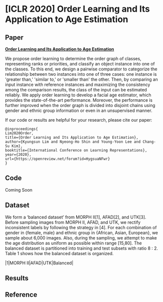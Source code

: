 # [ICLR 2020] Order Learning and Its Application to Age Estimation

## Paper
[**Order Learning and Its Application to Age Estimation**](https://openreview.net/pdf?id=HygsuaNFwr)

We propose order learning to determine the order graph of classes, representing ranks or priorities, and classify an object instance into one of the classes. To this end, we design a pairwise comparator to categorize the relationship between two instances into one of three cases: one instance is 'greater than,' 'similar to,' or 'smaller than' the other. Then, by comparing an input instance with reference instances and maximizing the consistency among the comparison results, the class of the input can be estimated reliably. We apply order learning to develop a facial age estimator, which provides the state-of-the-art performance. Moreover, the performance is further improved when the order graph is divided into disjoint chains using gender and ethnic group information or even in an unsupervised manner.

If our code or results are helpful for your research, please cite our paper:
```
@inproceedings{
Lim2020Order,
title={Order Learning and Its Application to Age Estimation},
author={Kyungsun Lim and Nyeong-Ho Shin and Young-Yoon Lee and Chang-Su Kim},
booktitle={International Conference on Learning Representations},
year={2020},
url={https://openreview.net/forum?id=HygsuaNFwr}
}
```

## Code
Coming Soon

## Dataset
We form a ‘balanced dataset’ from MORPH II[1], AFAD[2], and UTK[3]. Before sampling images from MORPH II, AFAD, and UTK, we rectify inconsistent labels by following the strategy in [4]. For each combination of gender in {female, male} and ethnic group in {African, Asian, European}, we sample about 6,000 images. Also, during the sampling, we attempt to make the age distribution as uniform as possible within range [15,80]. The balanced dataset is partitioned into training and test subsets with ratio 8 : 2. Table 1 shows how the balanced dataset is organized.

|1|MORPH II|AFAD|UTK|Balanced|


## Results





## Reference


